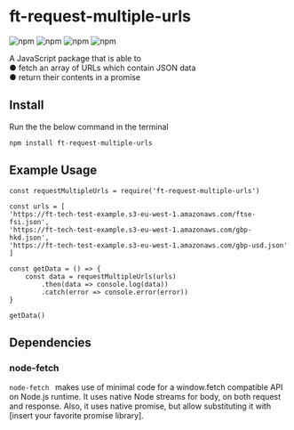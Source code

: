 # ft-request-multiple-urls
![npm](https://img.shields.io/github/license/hamzanaveedmalik/request-multiple-urls)
![npm](https://img.shields.io/github/issues/hamzanaveedmalik/request-multiple-urls)
![npm](https://img.shields.io/github/forks/hamzanaveedmalik/request-multiple-urls)
![npm](https://img.shields.io/github/stars/hamzanaveedmalik/request-multiple-url)

A JavaScript package that is able to  
● fetch an array of URLs which contain JSON data  
● return their contents in a promise  

## Install
Run the the below command in the terminal
```
npm install ft-request-multiple-urls 

```

## Example Usage

```
const requestMultipleUrls = require('ft-request-multiple-urls')

const urls = [
'https://ft-tech-test-example.s3-eu-west-1.amazonaws.com/ftse-fsi.json', 
'https://ft-tech-test-example.s3-eu-west-1.amazonaws.com/gbp-hkd.json', 
'https://ft-tech-test-example.s3-eu-west-1.amazonaws.com/gbp-usd.json'
]

const getData = () => {
    const data = requestMultipleUrls(urls)
        .then(data => console.log(data))
        .catch(error => console.error(error))
}

getData()

```

## Dependencies

### node-fetch

```node-fetch ``` makes use of minimal code for a window.fetch compatible API on Node.js runtime. It uses native Node streams for body, on both request and response. Also, it uses native promise, but allow substituting it with [insert your favorite promise library].